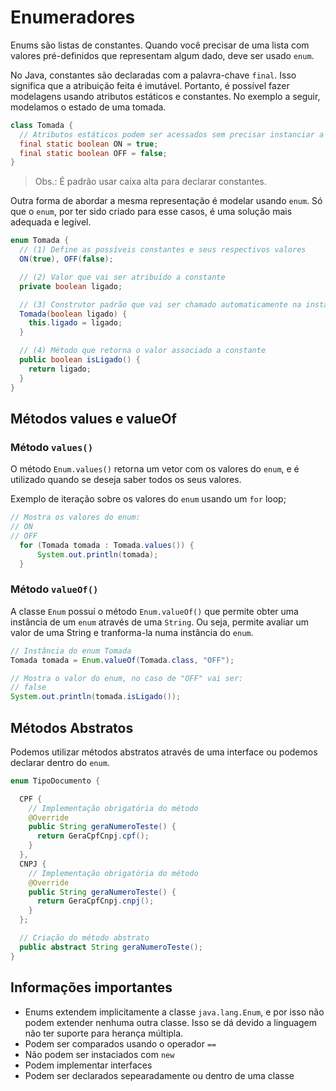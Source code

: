 # Enumeradores

Enums são listas de constantes. Quando você precisar de uma lista com valores pré-definidos que representam algum dado, deve ser usado `enum`.

No Java, constantes são declaradas com a palavra-chave `final`. Isso significa que a atribuição feita é imutável. Portanto, é possível fazer modelagens usando atributos estáticos e constantes. No exemplo a seguir, modelamos o estado de uma tomada.

```java
class Tomada {
  // Atributos estáticos podem ser acessados sem precisar instanciar a classe.
  final static boolean ON = true;
  final static boolean OFF = false;
}
```
> Obs.: É padrão usar caixa alta para declarar constantes.

Outra forma de abordar a mesma representação é modelar usando `enum`. Só que o `enum`, por ter sido criado para esse casos, é uma solução mais adequada e legível.

```java
enum Tomada {
  // (1) Define as possíveis constantes e seus respectivos valores
  ON(true), OFF(false);

  // (2) Valor que vai ser atribuído a constante
  private boolean ligado;

  // (3) Construtor padrão que vai ser chamado automaticamente na instanciação.
  Tomada(boolean ligado) {
    this.ligado = ligado;
  }

  // (4) Método que retorna o valor associado a constante
  public boolean isLigado() {
    return ligado;
  }
}
```

## Métodos values e valueOf
### Método `values()`
O método `Enum.values()` retorna um vetor com os valores do `enum`, e é utilizado quando se deseja saber todos os seus valores.

Exemplo de iteração sobre os valores do `enum` usando um `for` loop;

```java
// Mostra os valores do enum:
// ON
// OFF
  for (Tomada tomada : Tomada.values()) {
      System.out.println(tomada);
  }
```

### Método `valueOf()`
A classe `Enum` possuí o método `Enum.valueOf()` que permite obter uma instância de um `enum` através de uma `String`. Ou seja, permite avaliar um valor de uma String e tranforma-la numa instância do `enum`.

```java
// Instância do enum Tomada
Tomada tomada = Enum.valueOf(Tomada.class, "OFF");

// Mostra o valor do enum, no caso de "OFF" vai ser:
// false
System.out.println(tomada.isLigado());
```

## Métodos Abstratos
Podemos utilizar métodos abstratos através de uma interface ou podemos declarar dentro do `enum`.

```java
enum TipoDocumento {

  CPF {
    // Implementação obrigatória do método
    @Override
    public String geraNumeroTeste() {
      return GeraCpfCnpj.cpf();
    }
  },
  CNPJ {
    // Implementação obrigatória do método
    @Override
    public String geraNumeroTeste() {
      return GeraCpfCnpj.cnpj();
    }
  };

  // Criação do método abstrato
  public abstract String geraNumeroTeste();
}
```


## Informações importantes
- Enums extendem implicitamente a classe `java.lang.Enum`, e por isso não podem extender nenhuma outra classe. Isso se dá devido a linguagem não ter suporte para herança múltipla.
- Podem ser comparados usando o operador `==`
- Não podem ser instaciados com `new`
- Podem implementar interfaces
- Podem ser declarados sepearadamente ou dentro de uma classe